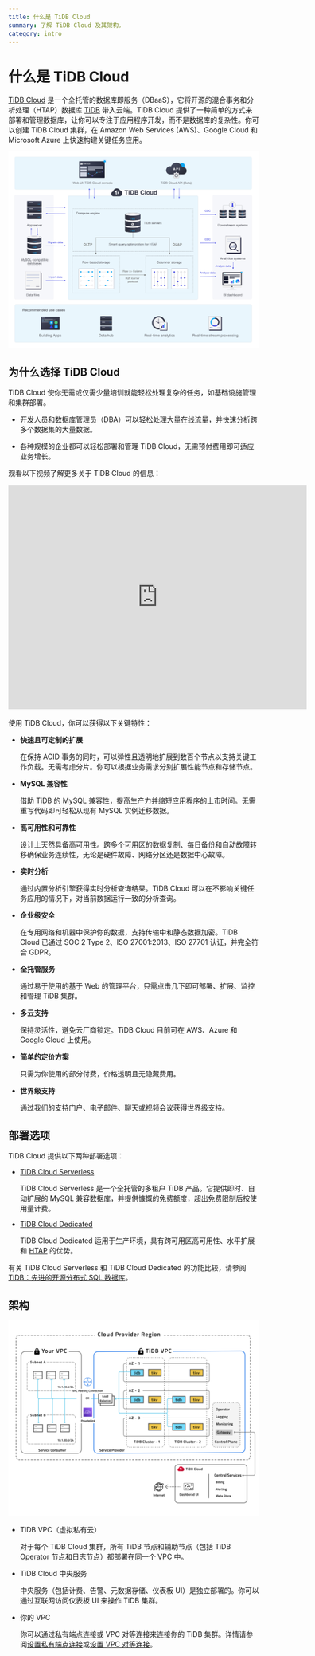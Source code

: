 ```yaml
---
title: 什么是 TiDB Cloud
summary: 了解 TiDB Cloud 及其架构。
category: intro
---
```


# 什么是 TiDB Cloud

[TiDB Cloud](https://www.pingcap.com/tidb-cloud/) 是一个全托管的数据库即服务（DBaaS），它将开源的混合事务和分析处理（HTAP）数据库 [TiDB](https://docs.pingcap.com/tidb/stable/overview) 带入云端。TiDB Cloud 提供了一种简单的方式来部署和管理数据库，让你可以专注于应用程序开发，而不是数据库的复杂性。你可以创建 TiDB Cloud 集群，在 Amazon Web Services (AWS)、Google Cloud 和 Microsoft Azure 上快速构建关键任务应用。

![TiDB Cloud 概览](/media/tidb-cloud/tidb-cloud-overview.png)

## 为什么选择 TiDB Cloud

TiDB Cloud 使你无需或仅需少量培训就能轻松处理复杂的任务，如基础设施管理和集群部署。

- 开发人员和数据库管理员（DBA）可以轻松处理大量在线流量，并快速分析跨多个数据集的大量数据。

- 各种规模的企业都可以轻松部署和管理 TiDB Cloud，无需预付费用即可适应业务增长。

观看以下视频了解更多关于 TiDB Cloud 的信息：

<iframe width="600" height="450" src="https://www.youtube.com/embed/skCV9BEmjbo?enablejsapi=1" title="Why TiDB Cloud?" frameborder="0" allow="accelerometer; autoplay; clipboard-write; encrypted-media; gyroscope; picture-in-picture" allowfullscreen></iframe>

使用 TiDB Cloud，你可以获得以下关键特性：

- **快速且可定制的扩展**

    在保持 ACID 事务的同时，可以弹性且透明地扩展到数百个节点以支持关键工作负载。无需考虑分片。你可以根据业务需求分别扩展性能节点和存储节点。

- **MySQL 兼容性**

    借助 TiDB 的 MySQL 兼容性，提高生产力并缩短应用程序的上市时间。无需重写代码即可轻松从现有 MySQL 实例迁移数据。

- **高可用性和可靠性**

    设计上天然具备高可用性。跨多个可用区的数据复制、每日备份和自动故障转移确保业务连续性，无论是硬件故障、网络分区还是数据中心故障。

- **实时分析**

    通过内置分析引擎获得实时分析查询结果。TiDB Cloud 可以在不影响关键任务应用的情况下，对当前数据运行一致的分析查询。

- **企业级安全**

    在专用网络和机器中保护你的数据，支持传输中和静态数据加密。TiDB Cloud 已通过 SOC 2 Type 2、ISO 27001:2013、ISO 27701 认证，并完全符合 GDPR。

- **全托管服务**

    通过易于使用的基于 Web 的管理平台，只需点击几下即可部署、扩展、监控和管理 TiDB 集群。

- **多云支持**

    保持灵活性，避免云厂商锁定。TiDB Cloud 目前可在 AWS、Azure 和 Google Cloud 上使用。

- **简单的定价方案**

    只需为你使用的部分付费，价格透明且无隐藏费用。

- **世界级支持**

    通过我们的支持门户、<a href="mailto:tidbcloud-support@pingcap.com">电子邮件</a>、聊天或视频会议获得世界级支持。

## 部署选项

TiDB Cloud 提供以下两种部署选项：

- [TiDB Cloud Serverless](https://www.pingcap.com/tidb-cloud-serverless)

    TiDB Cloud Serverless 是一个全托管的多租户 TiDB 产品。它提供即时、自动扩展的 MySQL 兼容数据库，并提供慷慨的免费额度，超出免费限制后按使用量计费。

- [TiDB Cloud Dedicated](https://www.pingcap.com/tidb-cloud-dedicated)

    TiDB Cloud Dedicated 适用于生产环境，具有跨可用区高可用性、水平扩展和 [HTAP](https://en.wikipedia.org/wiki/Hybrid_transactional/analytical_processing) 的优势。

有关 TiDB Cloud Serverless 和 TiDB Cloud Dedicated 的功能比较，请参阅 [TiDB：先进的开源分布式 SQL 数据库](https://www.pingcap.com/get-started-tidb)。

## 架构

![TiDB Cloud 架构](/media/tidb-cloud/tidb-cloud-architecture.png)

- TiDB VPC（虚拟私有云）

    对于每个 TiDB Cloud 集群，所有 TiDB 节点和辅助节点（包括 TiDB Operator 节点和日志节点）都部署在同一个 VPC 中。

- TiDB Cloud 中央服务

    中央服务（包括计费、告警、元数据存储、仪表板 UI）是独立部署的。你可以通过互联网访问仪表板 UI 来操作 TiDB 集群。

- 你的 VPC

    你可以通过私有端点连接或 VPC 对等连接来连接你的 TiDB 集群。详情请参阅[设置私有端点连接](/tidb-cloud/set-up-private-endpoint-connections.md)或[设置 VPC 对等连接](/tidb-cloud/set-up-vpc-peering-connections.md)。
